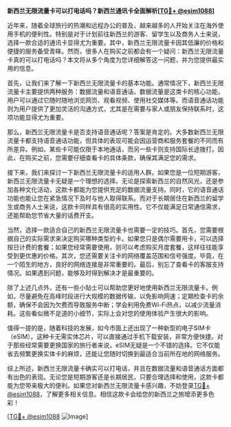 **新西兰无限流量卡可以打电话吗？新西兰通讯卡全面解析[[TG💪+ @esim1088](https://t.me/s/esim1088)]**

近年来，随着全球旅行的热潮和远程办公的普及，越来越多的人开始关注在海外使用手机的便利性。特别是对于计划前往新西兰的游客、留学生以及商务人士来说，选择一款合适的通讯卡显得尤为重要。其中，新西兰无限流量卡因其低廉的价格和便捷的服务备受青睐。然而，很多人在购买之前都会有一个疑问：新西兰无限流量卡真的可以打电话吗？本文将从多个角度为您详细解答这一问题，并为您提供最实用的信息。

首先，让我们来了解一下新西兰无限流量卡的基本功能。通常情况下，新西兰无限流量卡主要提供两种服务：数据流量和语音通话。数据流量是这类卡的核心功能，用户可以通过它随时随地浏览网页、观看视频、使用社交媒体等。而语音通话功能则为用户提供了更加灵活的沟通方式，尤其是在需要与家人或朋友保持联系时，这项功能显得尤为重要。

那么，新西兰无限流量卡是否支持语音通话呢？答案是肯定的。大多数新西兰无限流量卡都支持语音通话功能，但具体的表现可能会因运营商和服务套餐的不同而有所差异。例如，某些卡可能仅限于本地通话，而另一些卡则支持国际长途拨打。因此，在购买之前，您需要仔细查看卡的具体条款，确保其满足您的需求。

接下来，我们来探讨一下新西兰无限流量卡的适用人群。如果您是一位短期游客，新西兰无限流量卡无疑是一个理想的选择。无论是探索新西兰的自然风光，还是参加各种文化活动，这款卡都能为您提供充足的数据流量支持。同时，它的语音通话功能也能让您在紧急情况下及时与他人取得联系。而对于长期居住在新西兰的留学生或商务人士来说，这款卡同样具有很高的实用性。它不仅能满足日常通信需求，还能帮助您节省大量的话费开支。

当然，选择一款适合自己的新西兰无限流量卡也需要一定的技巧。首先，您需要根据自己的实际需求来决定购买哪种类型的卡。如果您只是偶尔需要用卡，可以选择按日计费的套餐；如果您经常需要使用，则可以考虑购买月度套餐，这样往往能享受到更优惠的价格。其次，您还需要关注卡的网络覆盖范围和信号强度。毕竟，在一个陌生的地方，良好的网络连接是非常重要的。最后，别忘了查看卡的客服支持情况。如果遇到问题，能够及时得到解决才是最重要的。

除了上述几点外，还有一些小贴士可以帮助您更好地使用新西兰无限流量卡。例如，尽量避免在高峰时段进行大规模的数据传输，以免影响网速；定期检查卡的余额，确保不会因为欠费而导致服务中断；学会利用免费Wi-Fi热点，以减少流量消耗。这些看似微不足道的小细节，实际上会对您的使用体验产生很大的影响。

值得一提的是，随着科技的发展，如今市面上还出现了一种新型的电子SIM卡（eSIM）。这种卡无需实体芯片，可以直接通过手机下载安装，非常方便快捷。对于那些经常需要更换国家的旅行者来说，eSIM无疑是一个不错的选择。它不仅能省去频繁更换实体卡的麻烦，还能让您随时切换到最适合当前所在地的网络服务。

综上所述，新西兰无限流量卡确实可以打电话，并且在数据流量和语音通话方面都有出色的表现。无论您是短期游客还是长期居民，只要合理选择和使用，这款卡都能为您带来极大的便利。如果您对新西兰无限流量卡感兴趣，不妨登录[TG💪+ @esim1088](https://t.me/s/esim1088)，了解更多相关信息。相信这款卡会给您的新西兰之旅增添更多色彩！

[[TG💪+ @esim1088](https://t.me/s/esim1088) ![Image](https://i.postimg.cc/4NQfJmqS/Snipaste-2025-05-13-00-14-12.png)]